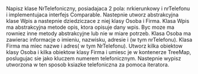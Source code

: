 Napisz klase NrTelefoniczny, posiadajaca 2 pola: nrkierunkowy i nrTelefonu i implementujaca interfejs Comparable. Nastepnie utworz abstrakcyjna klase Wpis a nastepnie dziedziczace z niej klasy Osoba i Firma. Klasa Wpis ma abstrakcyjna metode opis, ktora opisuje dany wpis. Byc moze ma rowniez inne metody abstrakcyjne lub nie w miare potrzeb. Klasa Osoba ma zawierac informacje o imieniu, nazwisku, adresie i (w tym nrTelefonu). Klasa Firma ma miec nazwe i adres( w tym NrTelefonu). Utworz kilka obiektow klasy Osoba i kilka obiektow klasy Firma i umiesc je w kontenerze TreeMap, poslugujac sie jako kluczem numerem telefonicznym. Nastepnie wypisz utworzona w ten sposob ksiazke telefoniczna za pomoca iteratora.
